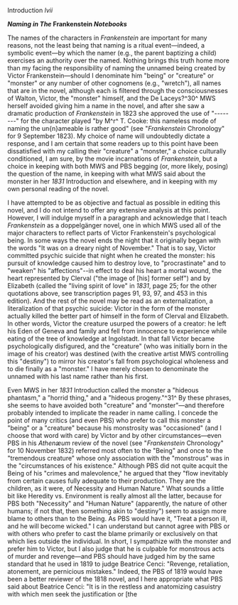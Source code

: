 Introduction *lvii*

***Naming in The* Frankenstein *Notebooks***

The names of the characters in *Frankenstein* are important for many
reasons, not the least being that naming is a ritual event—indeed, a
symbolic event—by which the namer (e.g., the parent baptizing a child)
exercises an authority over the named. Nothing brings this truth home
more than my facing the responsibility of naming the unnamed being
created by Victor Frankenstein—should I denominate him "being" or
"creature" or "monster" or any number of other cognomens (e.g.,
"wretch"), all names that are in the novel, although each is filtered
through the consciousnesses of Walton, Victor, the "monster" himself,
and the De Laceys?^30^ MWS herself avoided giving him a name in the
novel, and after she saw a dramatic production of *Frankenstein* in 1823
she approved the use of "--------" for the character played "by M^r^ T.
Cooke: this nameless mode of naming the un{n}ameable is rather good"
(see "*Frankenstein* Chronology" for 9 September 1823). My choice of
name will undoubtedly dictate a response, and I am certain that some
readers up to this point have been dissatisfied with my calling their
"creature" a "monster," a choice culturally conditioned, I am sure, by
the movie incarnations of *Frankenstein*, but a choice in keeping with
both MWS and PBS begging (or, more likely, posing) the question of the
name, in keeping with what MWS said about the monster in her *1831*
Introduction and elsewhere, and in keeping with my own personal reading
of the novel.

I have attempted to be as objective and factual as possible in editing
this novel, and I do not intend to offer any extensive analysis at this
point. However, I will indulge myself in a paragraph and acknowledge
that I teach *Frankenstein* as a doppelgänger novel, one in which MWS
used all of the major characters to reflect parts of Victor
Frankenstein's psychological being. In some ways the novel ends the
night that it originally began with the words "It was on a dreary night
of November." That is to say, Victor committed psychic suicide that
night when he created the monster: his pursuit of knowledge caused him
to destroy love, to "procrastinate" and to "weaken" his "affections"--in
effect to deal his heart a mortal wound, the heart represented by
Clerval ("the image of [his] former self") and by Elizabeth (called the
"living spirit of love" in *1831*, page 25; for the other quotations
above, see transcription pages 91, 93, 97, and 453 in this edition). And
the rest of the novel may be read as an externalization, a
literalization of that psychic suicide: Victor in the form of the
monster actually killed the better part of himself in the form of
Clerval and Elizabeth. In other words, Victor the creature usurped the
powers of a creator: he left his Eden of Geneva and family and fell from
innocence to experience while eating of the tree of knowledge at
Ingolstadt. In that fall Victor became psychologically disfigured, and
the "creature" (who was initially born in the image of his creator) was
destined (with the creative artist MWS controlling this "destiny") to
mirror his creator's fall from psychological wholeness and to die
finally as a "monster." I have merely chosen to denominate the unnamed
with his last name rather than his first.

Even MWS in her *1831* Introduction called the monster a "hideous
phantasm," a "horrid thing," and a "hideous progeny."^31^ By these
phrases, she seems to have avoided both "creature" and "monster"—and
therefore probably intended to implicate the reader in name calling. I
concede the point of many critics (and even PBS) who prefer to call this
monster a "being" or a "creature" because his monstrosity was
"occasioned" (and I choose that word with care) by Victor and by other
circumstances—even PBS in his *Athenæum* review of the novel (see
"*Frankenstein* Chronology" for 10 November 1832) referred most often to
the "Being" and once to the "tremendous creature" whose only association
with the "monstrous" was in the "circumstances of his existence."
Although PBS did not quite acquit the Being of his "crimes and
malevolence," he argued that they "flow inevitably from certain causes
fully adequate to their production. They are the children, as it were,
of Necessity and Human Nature." What sounds a little bit like Heredity
vs. Environment is really almost all the latter, because for PBS both
"Necessity" and "Human Nature" (apparently, the nature of other humans;
if not that, then something akin to "destiny") seem to assign more blame
to others than to the Being. As PBS would have it, "Treat a person ill,
and he will become wicked." I can understand but cannot agree with PBS
or with others who prefer to cast the blame primarily or exclusively on
that which lies outside the individual. In short, I sympathize with the
monster and prefer him to Victor, but I also judge that he is culpable
for monstrous acts of murder and revenge—and PBS should have judged him
by the same standard that he used in 1819 to judge Beatrice Cenci:
"Revenge, retaliation, atonement, are pernicious mistakes." Indeed, the
PBS of 1819 would have been a better reviewer of the 1818 novel, and I
here appropriate what PBS said about Beatrice Cenci: "It is in the
restless and anatomizing casuistry with which men seek the justification
or [the


